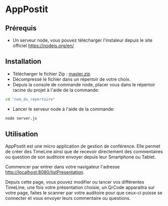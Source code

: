 # AppPostit

## Prérequis

* Un serveur node, vous pouvez télécharger l'instaleur depuis le site officiel https://nodejs.org/en/

## Installation

* Télécharger le fichier Zip : [master.zip](https://github.com/darks54/AppPostit/archive/master.zip)
* Décompressé le fichier dans un répertoir de votre choix.
* Depuis la console de commande node, placer vous dans le répertoir racine du projet à l'aide de la commande: 
```bash
cd "nom_du_repertoire"
```
* Lancer le serveur node à l'aide de la commande: 
```bash
node server.js
```

## Utilisation

AppPostit est une micro application de gestion de conférence. Elle permet de créer des TimeLine ainsi que de recevoir directement des commentaires ou question de son auditoire envoyer depuis leur Smartphone ou Tablet.

Commencer par entrer dans votre navigateur l'adresse [http://localhost:8080/listPresentation](http://localhost:8080/listPresentation).

Depuis cette page, vous pouvez modifier ou lancer vos différentes TimeLine, une fois votre présentation choisie, un QrCode apparaitra sur votre page, faites le scanner par votre auditoire pour que ceux-ci puisse se connecter et vous envoyer leurs commentaire ou questions.
